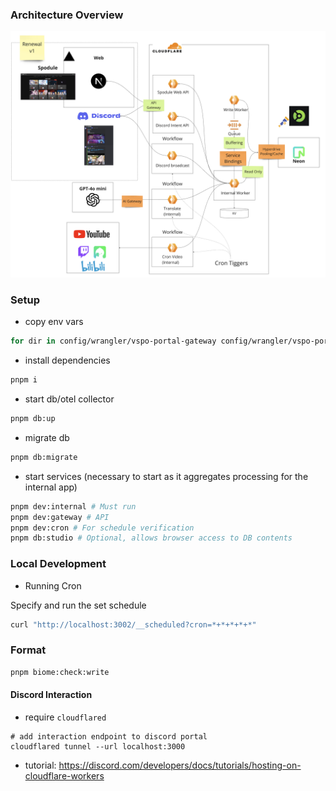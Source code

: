 ### Architecture Overview
![alt text](./docs/images/architecture.png)


### Setup

- copy env vars
```bash
for dir in config/wrangler/vspo-portal-gateway config/wrangler/vspo-portal-app config/wrangler/vspo-portal-cron; do cp .dev.example.vars "$dir/.dev.vars"; done
```

- install dependencies
```bash
pnpm i
```

- start db/otel collector
```bash
pnpm db:up
```

- migrate db
```bash
pnpm db:migrate
```

- start services (necessary to start as it aggregates processing for the internal app)
```bash
pnpm dev:internal # Must run
pnpm dev:gateway # API
pnpm dev:cron # For schedule verification
pnpm db:studio # Optional, allows browser access to DB contents
```

### Local Development

- Running Cron

Specify and run the set schedule
```bash
curl "http://localhost:3002/__scheduled?cron=*+*+*+*+*"
```

### Format
```bash
pnpm biome:check:write
```


#### Discord Interaction

- require `cloudflared`

```
# add interaction endpoint to discord portal
cloudflared tunnel --url localhost:3000
```

- tutorial: https://discord.com/developers/docs/tutorials/hosting-on-cloudflare-workers
